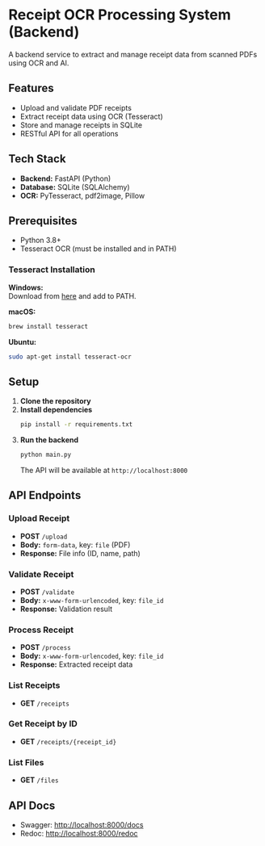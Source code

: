 # Receipt OCR Processing System (Backend)

A backend service to extract and manage receipt data from scanned PDFs using OCR and AI.

## Features

- Upload and validate PDF receipts
- Extract receipt data using OCR (Tesseract)
- Store and manage receipts in SQLite
- RESTful API for all operations

## Tech Stack

- **Backend:** FastAPI (Python)
- **Database:** SQLite (SQLAlchemy)
- **OCR:** PyTesseract, pdf2image, Pillow

## Prerequisites

- Python 3.8+
- Tesseract OCR (must be installed and in PATH)

### Tesseract Installation

**Windows:**  
Download from [here](https://github.com/UB-Mannheim/tesseract/wiki) and add to PATH.

**macOS:**  
```sh
brew install tesseract
```

**Ubuntu:**  
```sh
sudo apt-get install tesseract-ocr
```

## Setup

1. **Clone the repository**
2. **Install dependencies**
   ```sh
   pip install -r requirements.txt
   ```
3. **Run the backend**
   ```sh
   python main.py
   ```
   The API will be available at `http://localhost:8000`

## API Endpoints

### Upload Receipt
- **POST** `/upload`
- **Body:** `form-data`, key: `file` (PDF)
- **Response:** File info (ID, name, path)

### Validate Receipt
- **POST** `/validate`
- **Body:** `x-www-form-urlencoded`, key: `file_id`
- **Response:** Validation result

### Process Receipt
- **POST** `/process`
- **Body:** `x-www-form-urlencoded`, key: `file_id`
- **Response:** Extracted receipt data

### List Receipts
- **GET** `/receipts`

### Get Receipt by ID
- **GET** `/receipts/{receipt_id}`

### List Files
- **GET** `/files`

## API Docs

- Swagger: [http://localhost:8000/docs](http://localhost:8000/docs)
- Redoc: [http://localhost:8000/redoc](http://localhost:8000/redoc)